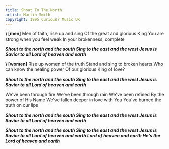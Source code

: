 ```yaml
---
title: Shout To The North
artist: Martin Smith
copyright: 1995 Curious? Music UK
---
```

 **\    \[men]**
Men of faith, rise up and sing
Of the great and glorious King
You are strong when you feel weak
In your brokenness, complete

 ***Shout to the north and the south
  Sing to the east and the west
  Jesus is Savior to all
  Lord of heaven and earth***

 **\    \[women]**
Rise up women of the truth
Stand and sing to broken hearts
Who can know the healing power
Of our glorious King of love?

 ***Shout to the north and the south
  Sing to the east and the west
  Jesus is Savior to all
  Lord of heaven and earth***

We've been through fire
We've been through rain
We've been refined
By the power of His Name
We've fallen deeper in love with You
You've burned the truth on our lips

 ***Shout to the north and the south
  Sing to the east and the west
  Jesus is Savior to all
  Lord of heaven and earth***

 ***Shout to the north and the south
  Sing to the east and the west
  Jesus is Savior to all
  Lord of heaven and earth 
  Lord of heaven and earth 
  He's the Lord of heaven and earth***